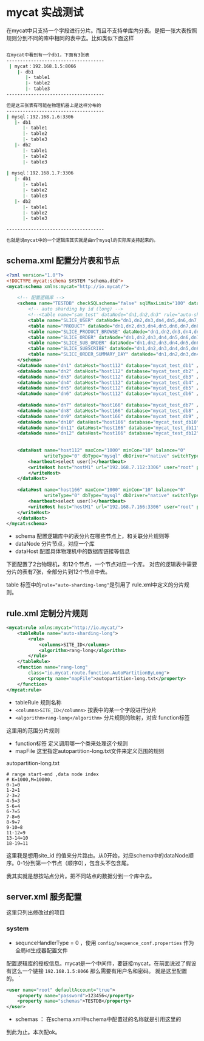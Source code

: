 # mycat 实战测试

在mycat中只支持一个字段进行分片。而且不支持单库内分表。是把一张大表按照规则分到不同的库中相同的表中去。比如类似下面这样

```bash

在mycat中看到有一个db1，下面有3张表
------------------------------------
 | mycat：192.168.1.5:8066
    |- db1
       |- table1
       |- table2
       |- table3
------------------------------------

但是这三张表有可能在物理机器上是这样分布的
------------------------------------
| mysql：192.168.1.6:3306
   |- db1
      |- table1
      |- table2
      |- table3
   |- db2
      |- table1
      |- table2
      |- table3
      
| mysql：192.168.1.7:3306
   |- db1
      |- table1
      |- table2
      |- table3
   |- db2
      |- table1
      |- table2
      |- table3

------------------------------------

也就是说mycat中的一个逻辑库其实就是由n个mysql的实际库支持起来的。
```

## schema.xml 配置分片表和节点

```xml
<?xml version="1.0"?>
<!DOCTYPE mycat:schema SYSTEM "schema.dtd">
<mycat:schema xmlns:mycat="http://io.mycat/">
	
	<!-- 配置逻辑库 -->
	<schema name="TESTDB" checkSQLschema="false" sqlMaxLimit="100" dataNode="dn1">
		<!-- auto sharding by id (long) -->
		<!--<table name="sam_test" dataNode="dn1,dn2,dn3" rule="auto-sharding-long" autoIncrement="true" primaryKey="id_"/> -->
		<table name="SLICE_USER" dataNode="dn1,dn2,dn3,dn4,dn5,dn6,dn7,dn8,dn9,dn10,dn11,dn12" rule="auto-sharding-long" autoIncrement="true" primaryKey="id"/>
		<table name="PRODUCT" dataNode="dn1,dn2,dn3,dn4,dn5,dn6,dn7,dn8,dn9,dn10,dn11,dn12" rule="auto-sharding-long" autoIncrement="true" primaryKey="id"/>
		<table name="SLICE_PRODUCT_BROWSE" dataNode="dn1,dn2,dn3,dn4,dn5,dn6,dn7,dn8,dn9,dn10,dn11,dn12" rule="auto-sharding-long" autoIncrement="true" primaryKey="id"/>
		<table name="SLICE_ORDER" dataNode="dn1,dn2,dn3,dn4,dn5,dn6,dn7,dn8,dn9,dn10,dn11,dn12" rule="auto-sharding-long" autoIncrement="true" primaryKey="id"/>
		<table name="SLICE_SUB_ORDER" dataNode="dn1,dn2,dn3,dn4,dn5,dn6,dn7,dn8,dn9,dn10,dn11,dn12" rule="auto-sharding-long" autoIncrement="true" primaryKey="id"/>
		<table name="SLICE_SUBSCRIBE" dataNode="dn1,dn2,dn3,dn4,dn5,dn6,dn7,dn8,dn9,dn10,dn11,dn12" rule="auto-sharding-long" autoIncrement="true" primaryKey="id"/>
		<table name="SLICE_ORDER_SUMMARY_DAY" dataNode="dn1,dn2,dn3,dn4,dn5,dn6,dn7,dn8,dn9,dn10,dn11,dn12" rule="auto-sharding-long" autoIncrement="true" primaryKey="id"/>
	</schema>
	<dataNode name="dn1" dataHost="host112" database="mycat_test_db1" />
	<dataNode name="dn2" dataHost="host112" database="mycat_test_db2" />
	<dataNode name="dn3" dataHost="host112" database="mycat_test_db3" />
	<dataNode name="dn4" dataHost="host112" database="mycat_test_db4" />
	<dataNode name="dn5" dataHost="host112" database="mycat_test_db5" />
	<dataNode name="dn6" dataHost="host112" database="mycat_test_db6" />
	
	<dataNode name="dn7" dataHost="host166" database="mycat_test_db7" />
	<dataNode name="dn8" dataHost="host166" database="mycat_test_db8" />
	<dataNode name="dn9" dataHost="host166" database="mycat_test_db9" />
	<dataNode name="dn10" dataHost="host166" database="mycat_test_db10" />
	<dataNode name="dn11" dataHost="host166" database="mycat_test_db11" />
	<dataNode name="dn12" dataHost="host166" database="mycat_test_db12" />
	
	
	<dataHost name="host112" maxCon="1000" minCon="10" balance="0"
			  writeType="0" dbType="mysql" dbDriver="native" switchType="1"  slaveThreshold="100">
		<heartbeat>select user()</heartbeat>
		<writeHost host="hostM1" url="192.168.7.112:3306" user="root" password="123456">
		</writeHost>
	</dataHost>
	
	<dataHost name="host166" maxCon="1000" minCon="10" balance="0"
			  writeType="0" dbType="mysql" dbDriver="native" switchType="1"  slaveThreshold="100">
		<heartbeat>select user()</heartbeat>
		<writeHost host="hostM1" url="192.168.7.166:3306" user="root" password="123456">
	</writeHost>
	</dataHost>
</mycat:schema>
```

* schema 配置逻辑库中的表分片在哪些节点上，和关联分片规则等
* dataNode 分片节点，对应一个库
* dataHost 配置具体物理机中的数据库链接等信息

下面配置了2台物理机，和12个节点，一个节点对应一个库。
对应的逻辑表中需要分片的表有7张，全部分片到12个节点中去。

table 标签中的`rule="auto-sharding-long"`是引用了 rule.xml中定义的分片规则。


## rule.xml 定制分片规则

```xml
<mycat:rule xmlns:mycat="http://io.mycat/">
	<tableRule name="auto-sharding-long">
		<rule>
			<columns>SITE_ID</columns>
			<algorithm>rang-long</algorithm>
		</rule>
	</tableRule>
	<function name="rang-long"
		class="io.mycat.route.function.AutoPartitionByLong">
		<property name="mapFile">autopartition-long.txt</property>
	</function>
</mycat:rule>
```

* tableRule  规则名称
* `<columns>SITE_ID</columns>` 按表中的某一个字段进行分片
* `<algorithm>rang-long</algorithm>` 分片规则的映射，对应 function标签

这里用的范围分片规则

* function标签 定义调用哪一个类来处理这个规则
* mapFile 这里指定autopartition-long.txt文件来定义范围的规则

autopartition-long.txt

```
# range start-end ,data node index
# K=1000,M=10000.
0-1=0
1-2=1
2-3=2
4-5=3
5-6=4
6-7=5
7-8=6
8-9=7
9-10=8
11-12=9
13-14=10
18-19=11
```
这里我是想用site_id 的值来分片路由。从0开始，对应schema中的dataNode顺序。0-1分到第一个节点（顺序0），包含头不包含尾。

我其实就是想按站点分片。把不同站点的数据分到一个库中去。

## server.xml 服务配置

这里只列出修改过的项目

### system
* sequnceHandlerType = 0 ，使用 `config/sequence_conf.properties` 作为全局id生成器配置文件

配置逻辑库的授权信息。mycat是一个中间件，要链接mycat，在前面说过了假设有这么一个链接 `192.168.1.5:8066` 那么需要有用户名和密码。 就是这里配置的。
`
```xml
<user name="root" defaultAccount="true">
	<property name="password">123456</property>
	<property name="schemas">TESTDB</property>
</user>
```
* schemas ： 在schema.xml中schema中配置过的名称就是引用这里的

到此为止。本次配ok。
